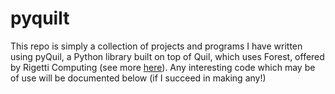 # pyquilt

This repo is simply a collection of projects and programs I have written using pyQuil, a Python library built on top of Quil, which uses Forest, offered by Rigetti Computing (see more [here](http://forest.rigetti.com/)). Any interesting code which may be of use will be documented below (if I succeed in making any!)